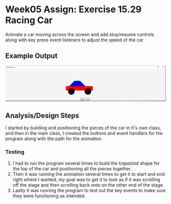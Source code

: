 # Week05 Assign: Exercise 15.29 Racing Car 

Animate a car moving across the screen and add stop/resume controls along with key press event listeners to adjust the speed of the car

## Example Output

![Sample Output](README.JPG)

## Analysis/Design Steps

I started by building and positioning the pieces of the car in it's own class, and then in the main class, I created the buttons and event handlers for the program along with the path for the animation

### Testing

1. I had to run the program several times to build the trapezoid shape for the top of the car and positioning all the pieces together.
2. Then it was running the animation several times to get it to start and end right where I wanted, my goal was to get it to look as if it was scrolling off the stage and then scrolling back onto on the other end of the stage.
3. Lastly it was running the program to test out the key events to make sure they were functioning as intended.
